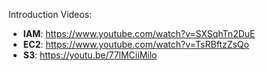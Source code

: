 Introduction Videos:
- **IAM**: https://www.youtube.com/watch?v=SXSqhTn2DuE
- **EC2**: https://www.youtube.com/watch?v=TsRBftzZsQo
- **S3**: https://youtu.be/77lMCiiMilo

